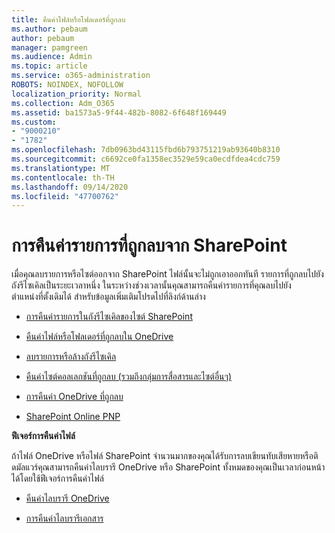 ```yaml
---
title: คืนค่าไฟล์หรือโฟลเดอร์ที่ถูกลบ
ms.author: pebaum
author: pebaum
manager: pamgreen
ms.audience: Admin
ms.topic: article
ms.service: o365-administration
ROBOTS: NOINDEX, NOFOLLOW
localization_priority: Normal
ms.collection: Adm_O365
ms.assetid: ba1573a5-9f44-482b-8082-6f648f169449
ms.custom:
- "9000210"
- "1782"
ms.openlocfilehash: 7db0963bd43115fbd6b793751219ab93640b8310
ms.sourcegitcommit: c6692ce0fa1358ec3529e59ca0ecdfdea4cdc759
ms.translationtype: MT
ms.contentlocale: th-TH
ms.lasthandoff: 09/14/2020
ms.locfileid: "47700762"
---
```

# <a name="restore-deleted-items-from-sharepoint"></a>การคืนค่ารายการที่ถูกลบจาก SharePoint

เมื่อคุณลบรายการหรือไซต์ออกจาก SharePoint ไฟล์นั้นจะไม่ถูกเอาออกทันที รายการที่ถูกลบไปยังถังรีไซเคิลเป็นระยะเวลาหนึ่ง ในระหว่างช่วงเวลานั้นคุณสามารถคืนค่ารายการที่คุณลบไปยังตำแหน่งที่ตั้งเดิมได้ สำหรับข้อมูลเพิ่มเติมโปรดไปที่ลิงก์ด้านล่าง

- [การคืนค่ารายการในถังรีไซเคิลของไซต์ SharePoint](https://support.office.com/article/restore-deleted-items-from-the-site-collection-recycle-bin-5fa924ee-16d7-487b-9a0a-021b9062d14b)

- [คืนค่าไฟล์หรือโฟลเดอร์ที่ถูกลบใน OneDrive](https://support.office.com/article/Restore-deleted-files-or-folders-in-OneDrive-949ada80-0026-4db3-a953-c99083e6a84f)

- [ลบรายการหรือล้างถังรีไซเคิล](https://support.office.com/article/delete-items-or-empty-the-recycle-bin-of-a-sharepoint-site-2e713599-d13e-40d6-96dc-66f0a366f74e#ID0EAADAAA=Online)

- [คืนค่าไซต์คอลเลกชันที่ถูกลบ (รวมถึงกลุ่มการสื่อสารและไซต์อื่นๆ)](https://docs.microsoft.com/sharepoint/restore-deleted-site-collection )

- [การคืนค่า OneDrive ที่ถูกลบ](https://docs.microsoft.com/onedrive/restore-deleted-onedrive)

- [SharePoint Online PNP](https://docs.microsoft.com/powershell/sharepoint/sharepoint-pnp/sharepoint-pnp-cmdlets?view=sharepoint-ps)

**ฟีเจอร์การคืนค่าไฟล์**

ถ้าไฟล์ OneDrive หรือไฟล์ SharePoint จำนวนมากของคุณได้รับการลบเขียนทับเสียหายหรือติดมัลแวร์คุณสามารถคืนค่าไลบรารี OneDrive หรือ SharePoint ทั้งหมดของคุณเป็นเวลาก่อนหน้าได้โดยใช้ฟีเจอร์การคืนค่าไฟล์

- [คืนค่าไลบรารี OneDrive](https://support.office.com/article/restore-your-onedrive-fa231298-759d-41cf-bcd0-25ac53eb8a150)

- [การคืนค่าไลบรารีเอกสาร](https://support.office.com/article/restore-a-document-library-317791c3-8bd0-4dfd-8254-3ca90883d39a)
